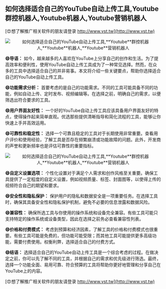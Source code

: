 ## **如何选择适合自己的YouTube自动上传工具,**Youtube**群控机器人,**Youtube**机器人,**Youtube**营销机器人**

[😍想了解推广相关软件的朋友请登录 http://www.vst.tw](http://www.vst.tw)

 <center><img src="https://vst.tw/MP4/tuiguang/png/1.png" alt="如何选择适合自己的YouTube自动上传工具,**Youtube**群控机器人,**Youtube**机器人,**Youtube**营销机器人"></center>

**😄导语：**
如今，越来越多的人喜欢在YouTube上分享自己的创作和生活。为了提高效率和便利性，使用YouTube自动上传工具成为了一种常见选择。然而，在众多的工具中选择适合自己的并非易事。本文将介绍一些关键要点，帮助你选择适合自己的YouTube自动上传工具。

**😄功能需求分析：**
首要考虑的是自己的功能需求。不同的工具可能具备不同的功能，例如自动上传、定时发布、视频编辑等。在选择之前，明确自己的需求，以便筛选出符合要求的工具。

**😄用户界面友好性：**
一个好的YouTube自动上传工具应该具备用户界面友好的特点，使得操作起来简单直观。优选那些提供清晰指导和简化流程的工具，能够让你快速上手并高效运用。

**😄可靠性和稳定性：**
选择一个可靠且稳定的工具对于长期使用非常重要。查看用户评价和使用经验，了解工具是否存在频繁崩溃或功能故障的问题。此外，开发商的声誉和更新频率也是评估可靠性的重要指标。

 <center><img src="https://vst.tw/MP4/tuiguang/png/8.png" alt="如何选择适合自己的YouTube自动上传工具,**Youtube**群控机器人,**Youtube**机器人,**Youtube**营销机器人"></center>

**😄自定义设置选项：**
个性化设置对于满足个人需求和创作风格至关重要。确保工具提供了一定程度的自定义设置，例如视频质量、标签、封面图等，以使得上传的视频符合自己的期望和要求。

**😄安全性和隐私保护：**
保护用户的隐私和数据安全是一项重要任务。在选择工具时，确保其具备安全性和隐私保护机制，避免不必要的信息泄露和数据风险。

**😄兼容性：**
确保所选工具与你使用的操作系统和设备完全兼容。有些工具可能只支持特定的操作系统或设备类型，因此在选择之前务必查看兼容性列表。

**😄价格和付费模式：**
考虑到预算和经济因素，了解工具的价格和付费模式也很重要。有些工具可能是免费的，但功能可能受限；而其他工具可能提供更多高级功能，需要付费使用。权衡利弊，选择适合自己的付费方式。

**😄结语：**
选择适合自己的YouTube自动上传工具是一个综合考虑的过程。在做决定之前，你可以先了解不同的工具，并根据自己的需求和优先级进行筛选。最终，选择一个功能全面、易用可靠、符合预算的工具将帮助你更好地管理和分享自己在YouTube上的内容。

[😍想了解推广相关软件的朋友请登录 http://www.vst.tw](http://www.vst.tw)



